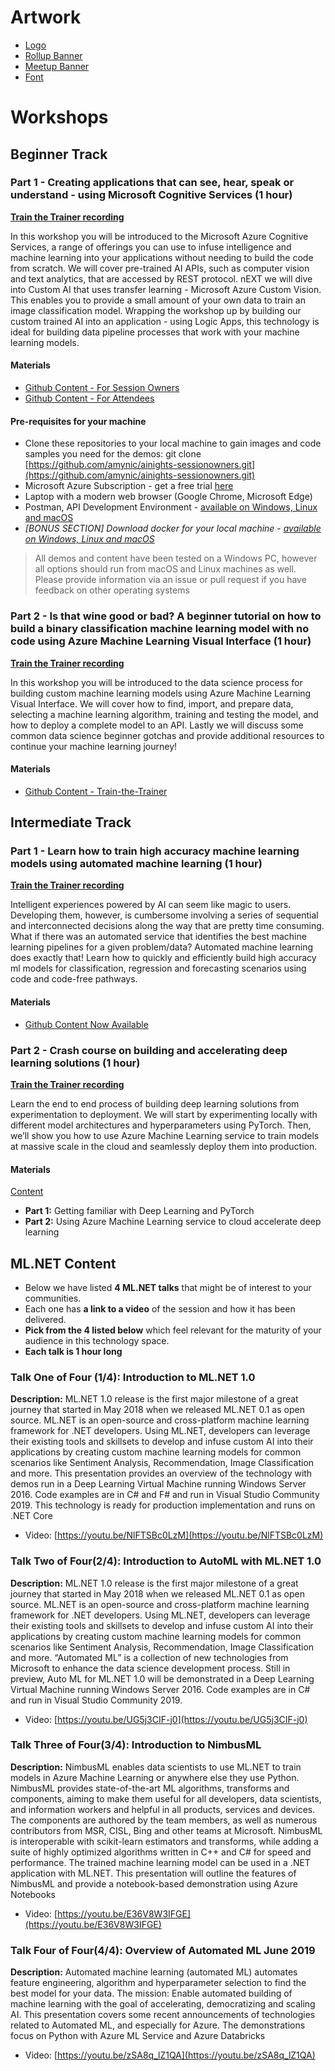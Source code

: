 # Artwork

- [Logo](https://globalaibootcamp.blob.core.windows.net/artwork/logo.png)
- [Rollup Banner](https://globalaibootcamp.blob.core.windows.net/artwork/ainight_rollup-banner.psd)
- [Meetup Banner](https://globalaibootcamp.blob.core.windows.net/artwork/ainight_banner.psd)
- [Font](https://globalaibootcamp.blob.core.windows.net/artwork/font_quicksand.zip)


# Workshops

## Beginner Track

### **Part 1 -** Creating applications that can see, hear, speak or understand - using Microsoft Cognitive Services (1 hour)

**[Train the Trainer recording](https://youtu.be/S4YTTjfkWrA)** 

In this workshop you will be introduced to the Microsoft Azure Cognitive Services, a range of offerings you can use to infuse intelligence and machine learning into your applications without needing to build the code from scratch. We will cover pre-trained AI APIs, such as computer vision and text analytics, that are accessed by REST protocol. nEXT we will dive into Custom AI that uses transfer learning - Microsoft Azure Custom Vision. This enables you to provide a small amount of your own data to train an image classification model. Wrapping the workshop up by building our custom trained AI into an application - using Logic Apps, this technology is ideal for building data pipeline processes that work with your machine learning models.

#### Materials
* [Github Content - For Session Owners](https://github.com/amynic/ainights-sessionowners)
* [Github Content - For Attendees](https://github.com/amynic/AINights)

#### Pre-requisites for your machine
* Clone these repositories to your local machine to gain images and code samples you need for the demos: git clone [https://github.com/amynic/ainights-sessionowners.git](https://github.com/amynic/ainights-sessionowners.git)
* Microsoft Azure Subscription - get a free trial [here](https://azure.microsoft.com/en-gb/free/?WT.mc_id=globalainights-content-amynic)
* Laptop with a modern web browser (Google Chrome, Microsoft Edge)
* Postman, API Development Environment - [available on Windows, Linux and macOS](https://www.getpostman.com/)
* _[BONUS SECTION] Download docker for your local machine - [available on Windows, Linux and macOS](https://docs.docker.com/v17.09/engine/installation/)_


> All demos and content have been tested on a Windows PC, however all options should run from macOS and Linux machines as well. Please provide information via an issue or pull request if you have feedback on other operating systems
 
 
###  **Part 2 -** Is that wine good or bad? A beginner tutorial on how to build a binary classification machine learning model with no code using Azure Machine Learning Visual Interface (1 hour)

**[Train the Trainer recording](https://youtu.be/VnzUHS0iu9o)** 

In this workshop you will be introduced to the data science process for building custom machine learning models using Azure Machine Learning Visual Interface. We will cover how to find, import, and prepare data, selecting a machine learning algorithm, training and testing the model, and how to deploy a complete model to an API. Lastly we will discuss some common data science beginner gotchas and provide additional resources to continue your machine learning journey!

#### Materials
* [Github Content - Train-the-Trainer](https://github.com/cassieview/wine-quality-azure-ml-visual-interface/)
 
## Intermediate Track

### **Part 1 -** Learn how to train high accuracy machine learning models using automated machine learning (1 hour)

**[Train the Trainer recording](https://youtu.be/y-8k6GGXHTc)** 

Intelligent experiences powered by AI can seem like magic to users. Developing them, however, is cumbersome involving a series of sequential and interconnected decisions along the way that are pretty time consuming. What if there was an automated service that identifies the best machine learning pipelines for a given problem/data? Automated machine learning does exactly that! Learn how to quickly and efficiently build high accuracy ml models for classification, regression and forecasting scenarios using code and code-free pathways.

#### Materials
* [Github Content Now Available](https://github.com/amynic/ainights-automatedml)



### **Part 2 -** Crash course on building and accelerating deep learning solutions (1 hour)

**[Train the Trainer recording](https://youtu.be/6kJ9187rUyk)** 

Learn the end to end process of building deep learning solutions from experimentation to deployment. We will start by experimenting locally with different model architectures and hyperparameters using PyTorch. Then, we’ll show you how to use Azure Machine Learning service to train models at massive scale in the cloud and seamlessly deploy them into production.

#### Materials
[Content](https://github.com/sethjuarez/pytorchintro)
* **Part 1:** Getting familiar with Deep Learning and PyTorch
* **Part 2:** Using Azure Machine Learning service to cloud accelerate deep learning

## ML.NET Content

* Below we have listed **4 ML.NET talks** that might be of interest to your communities. 
* Each one has **a link to a video** of the session and how it has been delivered. 
* **Pick from the 4 listed below** which feel relevant for the maturity of your audience in this technology space. 
* **Each talk is 1 hour long**

### **Talk One of Four (1/4):** Introduction to ML.NET 1.0

**Description:** ML.NET 1.0 release is the first major milestone of a great journey that started in May 2018 when we released ML.NET 0.1 as open source. ML.NET is an open-source and cross-platform machine learning framework for .NET developers. Using ML.NET, developers can leverage their existing tools and skillsets to develop and infuse custom AI into their applications by creating custom machine learning models for common scenarios like Sentiment Analysis, Recommendation, Image Classification and more.
This presentation provides an overview of the technology with demos run in a Deep Learning Virtual Machine running Windows Server 2016. Code examples are in C# and F# and run in Visual Studio Community 2019. This technology is ready for production implementation and runs on .NET Core

* Video: [https://youtu.be/NlFTSBc0LzM](https://youtu.be/NlFTSBc0LzM)

### **Talk Two of Four(2/4):** Introduction to AutoML with ML.NET 1.0

**Description:** ML.NET 1.0 release is the first major milestone of a great journey that started in May 2018 when we released ML.NET 0.1 as open source. ML.NET is an open-source and cross-platform machine learning framework for .NET developers. Using ML.NET, developers can leverage their existing tools and skillsets to develop and infuse custom AI into their applications by creating custom machine learning models for common scenarios like Sentiment Analysis, Recommendation, Image Classification and more.
“Automated ML” is a collection of new technologies from Microsoft to enhance the data science development process. Still in preview, Auto ML for ML.NET 1.0 will be demonstrated in a Deep Learning Virtual Machine running Windows Server 2016. Code examples are in C# and run in Visual Studio Community 2019.

* Video: [https://youtu.be/UG5j3CIF-j0](https://youtu.be/UG5j3CIF-j0)

### **Talk Three of Four(3/4):** Introduction to NimbusML

**Description:** NimbusML enables data scientists to use ML.NET to train models in Azure Machine Learning or anywhere else they use Python. NimbusML provides state-of-the-art ML algorithms, transforms and components, aiming to make them useful for all developers, data scientists, and information workers and helpful in all products, services and devices. The components are authored by the team members, as well as numerous contributors from MSR, CISL, Bing and other teams at Microsoft. NimbusML is interoperable with scikit-learn estimators and transforms, while adding a suite of highly optimized algorithms written in C++ and C# for speed and performance.
The trained machine learning model can be used in a .NET application with ML.NET. This presentation will outline the features of NimbusML and provide a notebook-based demonstration using Azure Notebooks

* Video: [https://youtu.be/E36V8W3IFGE](https://youtu.be/E36V8W3IFGE)

### **Talk Four of Four(4/4):** Overview of Automated ML June 2019

**Description:** Automated machine learning (automated ML) automates feature engineering, algorithm and hyperparameter selection to find the best model for your data. The mission: Enable automated building of machine learning with the goal of accelerating, democratizing and scaling AI. 
This presentation covers some recent announcements of technologies related to Automated ML, and especially for Azure. The demonstrations focus on Python with Azure ML Service and Azure Databricks

* Video: [https://youtu.be/zSA8q_lZ1QA](https://youtu.be/zSA8q_lZ1QA)

